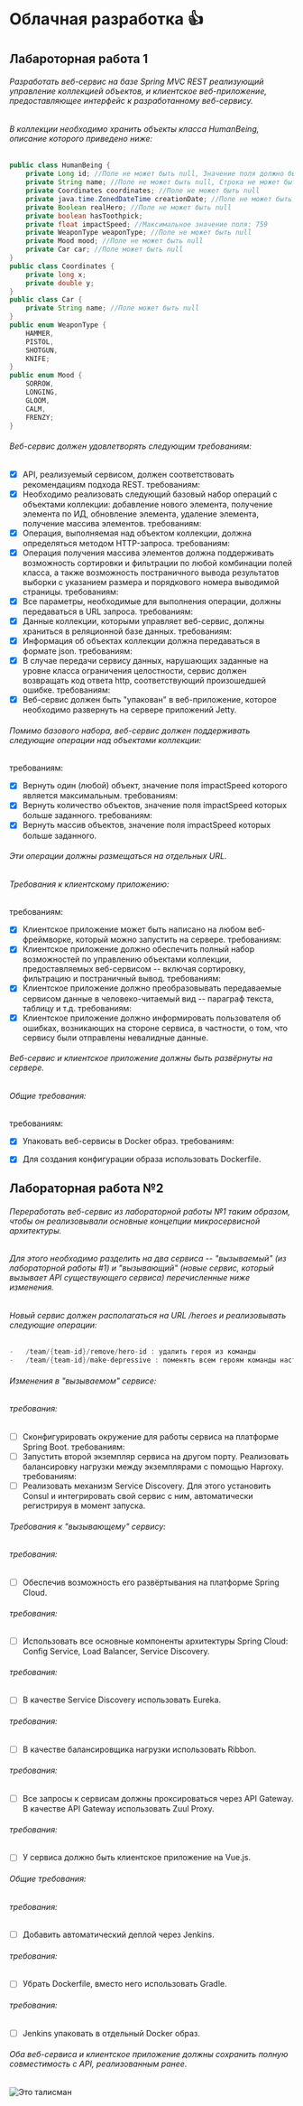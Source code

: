 # Облачная разработка :+1:

## Лабароторная работа 1

###### Разработать веб-сервис на базе Spring MVC REST реализующий управление коллекцией объектов, и клиентское веб-приложение, предоставляющее интерфейс к разработанному веб-сервису. 
###### В коллекции необходимо хранить объекты класса HumanBeing, описание которого приведено ниже:

```java
public class HumanBeing {
    private Long id; //Поле не может быть null, Значение поля должно быть больше 0, Значение этого поля должно быть уникальным, Значение этого поля должно генерироваться автоматически
    private String name; //Поле не может быть null, Строка не может быть пустой
    private Coordinates coordinates; //Поле не может быть null
    private java.time.ZonedDateTime creationDate; //Поле не может быть null, Значение этого поля должно генерироваться автоматически
    private Boolean realHero; //Поле не может быть null
    private boolean hasToothpick;
    private float impactSpeed; //Максимальное значение поля: 759
    private WeaponType weaponType; //Поле не может быть null
    private Mood mood; //Поле не может быть null
    private Car car; //Поле может быть null
}
public class Coordinates {
    private long x;
    private double y;
}
public class Car {
    private String name; //Поле может быть null
}
public enum WeaponType {
    HAMMER,
    PISTOL,
    SHOTGUN,
    KNIFE;
}
public enum Mood {
    SORROW,
    LONGING,
    GLOOM,
    CALM,
    FRENZY;
}
```

###### Веб-сервис должен удовлетворять следующим требованиям:
- [x] API, реализуемый сервисом, должен соответствовать рекомендациям подхода REST.
требованиям:
- [x] Необходимо реализовать следующий базовый набор операций с объектами коллекции: добавление нового элемента, получение элемента по ИД, обновление элемента, удаление элемента, получение массива элементов.
требованиям:
- [x] Операция, выполняемая над объектом коллекции, должна определяться методом HTTP-запроса.
требованиям:
- [x]	Операция получения массива элементов должна поддерживать возможность сортировки и фильтрации по любой комбинации полей класса, а также возможность постраничного вывода результатов выборки с указанием размера и порядкового номера выводимой страницы.
требованиям:
- [x]	Все параметры, необходимые для выполнения операции, должны передаваться в URL запроса.
требованиям:
- [x]	Данные коллекции, которыми управляет веб-сервис, должны храниться в реляционной базе данных.
требованиям:
- [x]	Информация об объектах коллекции должна передаваться в формате json.
требованиям:
- [x]	В случае передачи сервису данных, нарушающих заданные на уровне класса ограничения целостности, сервис должен возвращать код ответа http, соответствующий произошедшей ошибке.
требованиям:
- [x] Веб-сервис должен быть "упакован" в веб-приложение, которое необходимо развернуть на сервере приложений Jetty.

###### Помимо базового набора, веб-сервис должен поддерживать следующие операции над объектами коллекции:
требованиям:
- [x]	Вернуть один (любой) объект, значение поля impactSpeed которого является максимальным.
требованиям:
- [x]	Вернуть количество объектов, значение поля impactSpeed которых больше заданного.
требованиям:
- [x]	Вернуть массив объектов, значение поля impactSpeed которых больше заданного.
###### Эти операции должны размещаться на отдельных URL.
###### Требования к клиентскому приложению:
требованиям:
- [x]	Клиентское приложение может быть написано на любом веб-фреймворке, который можно запустить на сервере.
требованиям:
- [x] Клиентское приложение должно обеспечить полный набор возможностей по управлению объектами коллекции, предоставляемых веб-сервисом -- включая сортировку, фильтрацию и постраничный вывод.
требованиям:
- [x] Клиентское приложение должно преобразовывать передаваемые сервисом данные в человеко-читаемый вид -- параграф текста, таблицу и т.д.
требованиям:
- [x] Клиентское приложение должно информировать пользователя об ошибках, возникающих на стороне сервиса, в частности, о том, что сервису были отправлены невалидные данные.
###### Веб-сервис и клиентское приложение должны быть развёрнуты на сервере.
###### Общие требования:
требованиям:
- [x] Упаковать веб-сервисы в Docker образ.
требованиям:
- [x] Для создания конфигурации образа использовать Dockerfile.


## Лабораторная работа №2

###### Переработать веб-сервис из лабораторной работы №1 таким образом, чтобы он реализовывали основные концепции микросервисной архитектуры. 
###### Для этого необходимо разделить на два сервиса -- "вызываемый" (из лабораторной работы #1) и "вызывающий" (новые сервис, который вызывает API существующего сервиса) перечисленные ниже изменения.
###### Новый сервис должен располагаться на URL /heroes и реализовывать следующие операции:
```java
-	/team/{team-id}/remove/hero-id : удалить героя из команды
-	/team/{team-id}/make-depressive : поменять всем героям команды настроение на максимально печальное
```

###### Изменения в "вызываемом" сервисе:
###### требования:
- [ ] Сконфигурировать окружение для работы сервиса на платформе Spring Boot.
требованиям:
- [ ] Запустить второй экземпляр сервиса на другом порту. Реализовать балансировку нагрузки между экземплярами с помощью Haproxy.
требованиям:
- [ ] Реализовать механизм Service Discovery. Для этого установить Consul и интегрировать свой сервис с ним, автоматически регистрируя в момент запуска.

###### Требования к "вызывающему" сервису:
###### требования:
- [ ] Обеспечив возможность его развёртывания на платформе Spring Cloud.
###### требования:
- [ ] Использовать все основные компоненты архитектуры Spring Cloud: Config Service, Load Balancer, Service Discovery.
###### требования:
- [ ] В качестве Service Discovery использовать Eureka.
###### требования:
- [ ] В качестве балансировщика нагрузки использовать Ribbon.
###### требования:
- [ ] Все запросы к сервисам должны проксироваться через API Gateway. В качестве API Gateway использовать Zuul Proxy.
###### требования:
- [ ] У сервиса должно быть клиентcкое приложение на Vue.js. 

###### Общие требования:
###### требования:
- [ ] Добавить автоматический деплой через Jenkins.
###### требования:
- [ ] Убрать Dockerfile, вместо него использовать Gradle.
###### требования:
- [ ] Jenkins упаковать в отдельный Docker образ.


###### Оба веб-сервиса и клиентское приложение должны сохранить полную совместимость с API, реализованным ранее.

![Это талисман](https://www.oracle.com/a/ocom/img/rc24-duke-java-mascot.jpg)

